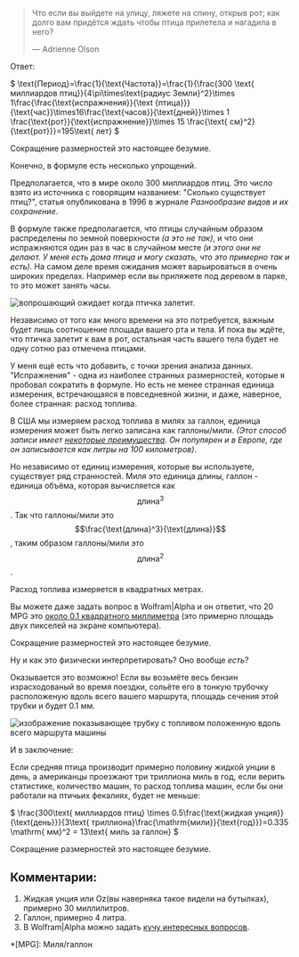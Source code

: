 > Что если вы выйдете на улицу, ляжете на спину, открыв рот; как долго вам придётся ждать чтобы птица прилетела и нагадила в него?
>
> — Adrienne Olson

Ответ:

$ \text{Период}=\frac{1}{\text{Частота}}=\frac{1}{\frac{300 \text{ миллиардов птиц}}{4\pi\times\text{радиус Земли}^2}\times 1\frac{\frac{\text{испражнения}}{\text {птица}}}{\text{час}}\times16\frac{\text{часов}}{\text{дней}}\times 1 \frac{\text{рот}}{\text{испражнение}}\times 15 \frac{\text{ см}^2}{\text{рот}}}=195\text{ лет} $

Сокращение размерностей это настоящее безумие.

Конечно, в формуле есть несколько упрощений.

Предполагается, что в мире около 300 миллиардов птиц. Это число взято из источника с говорящим названием: "Сколько существует птиц?", статья опубликована в 1996 в журнале _Разнообразие видов и их сохранение_.

В формуле также предполагается, что птицы случайным образом распределены по земной поверхности _(а это не так)_, и что они испражняются один раз в час в случайном месте _(и этого они не делают. У меня есть дома птица и могу сказать, что это примерно так и есть)_. На самом деле время ожидания может варьироваться в очень широких пределах. Например если вы приляжете под деревом в парке, то это может занять часы.

![вопрошающий ожидает когда птичка залетит.](/uploads/droppings/droppings_setup.png)

Независимо от того как много времени на это потребуется, важным будет лишь соотношение площади вашего рта и тела. И пока вы ждёте, что птичка залетит к вам в рот, остальная часть вашего тела будет не одну сотню раз отмечена птицами.

У меня ещё есть что добавить, с точки зрения анализа данных. "Испражнения" - одна из наиболее странных размерностей, которые я пробовал сократить в формуле. Но есть не менее странная единица измерения, встречающаяся в повседневной жизни, и даже, наверное, более странная: расход топлива.

В США мы измеряем расход топлива в милях за галлон, единица измерения может быть легко записана как галлоны/мили. _(Этот способ записи имеет [некоторые преимущества](http://wheels.blogs.nytimes.com/2008/06/20/the-illusion-of-miles-per-gallon/). Он популярен и в Европе, где он записывается как литры на 100 километров)_.

Но независимо от единиц измерения, которые вы используете, существует ряд странностей. Миля это единица длины, галлон - единица объёма, которая вычисляется как $$ \text{длина}^3 $$. Так что галлоны/мили это $$\frac{\text{длина}^3}{\text{длина}}$$, таким образом галлоны/мили это  $$\text{длина}^2$$.

Расход топлива измеряется в квадратных метрах.

Вы можете даже задать вопрос в Wolfram|Alpha и он ответит, что 20 MPG это [около 0.1 квадратного миллиметра](http://www.wolframalpha.com/input/?i=1%2F%2820+mile%2Fgallon%29+to+mm%5E2) (это примерно площадь двух пикселей на экране компьютера).

Сокращение размерностей это настоящее безумие.

Ну и как это физически интерпретировать? Оно вообще _есть_?

Оказывается это возможно! Если вы возьмёте весь бензин израсходованый во время поездки, сольёте его в тонкую трубочку расположеную вдоль всего вашего маршрута, площадь сечения этой трубки и будет 0.1 мм.

![изображение показывающее трубку с топливом положенную вдоль всего маршрута машины](/uploads/droppings/droppings_car.png)

И в заключение:

Если средняя птица производит примерно половину жидкой унции в день, а американцы проезжают три триллиона миль в год, если верить статистике, количество машин, то расход топлива машин, если бы они работали на птичьих фекалиях, будет не меньше:

$ \frac{300\text{ миллиардов птиц} \times 0.5\frac{\text{жидкая унция}}{\text{день}}}{3\text{ триллиона}\frac{\mathrm{мили}}{\text{год}}}=0.335 \mathrm{ мм}^2 = 13\text{ миль за галлон} $

Сокращение размерностей это настоящее безумие.

## Комментарии:

1. Жидкая унция или Oz(вы наверняка такое видели на бутылках), примерно 30 миллилитров.
2. Галлон, примерно 4 литра.
3. В Wolfram|Alpha можно задать [кучу интересных вопросов](http://mashable.com/2009/05/17/wolfram-easter-eggs/).

*[MPG]: Миля/галлон